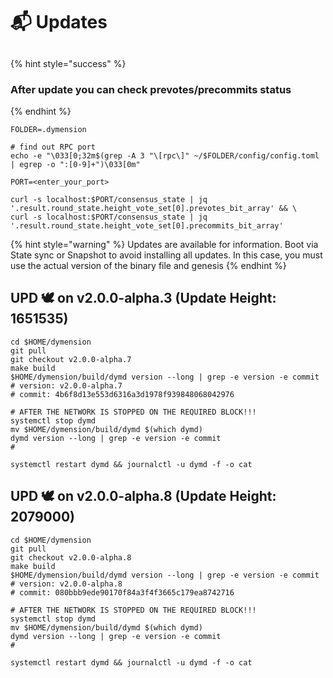 # 📬 Updates

##

{% hint style="success" %}
### After update you can check prevotes/precommits status
{% endhint %}

```shell
FOLDER=.dymension

# find out RPC port
echo -e "\033[0;32m$(grep -A 3 "\[rpc\]" ~/$FOLDER/config/config.toml | egrep -o ":[0-9]+")\033[0m"

PORT=<enter_your_port>

curl -s localhost:$PORT/consensus_state | jq '.result.round_state.height_vote_set[0].prevotes_bit_array' && \
curl -s localhost:$PORT/consensus_state | jq '.result.round_state.height_vote_set[0].precommits_bit_array'
```



{% hint style="warning" %}
Updates are available for information. Boot via State sync or Snapshot to avoid installing all updates. In this case, you must use the actual version of the binary file and genesis
{% endhint %}



## UPD 🕊 on v2.0.0-alpha.3 (Update Height: 1651535)

```shell
cd $HOME/dymension
git pull
git checkout v2.0.0-alpha.7
make build
$HOME/dymension/build/dymd version --long | grep -e version -e commit
# version: v2.0.0-alpha.7
# commit: 4b6f8d13e553d6316a3d1978f939848068042976

# AFTER THE NETWORK IS STOPPED ON THE REQUIRED BLOCK!!!
systemctl stop dymd
mv $HOME/dymension/build/dymd $(which dymd)
dymd version --long | grep -e version -e commit
# 

systemctl restart dymd && journalctl -u dymd -f -o cat
```

## UPD 🕊 on v2.0.0-alpha.8 (Update Height: 2079000)

```shell
cd $HOME/dymension
git pull
git checkout v2.0.0-alpha.8
make build
$HOME/dymension/build/dymd version --long | grep -e version -e commit
# version: v2.0.0-alpha.8
# commit: 080bbb9ede90170f84a3f4f3665c179ea8742716

# AFTER THE NETWORK IS STOPPED ON THE REQUIRED BLOCK!!!
systemctl stop dymd
mv $HOME/dymension/build/dymd $(which dymd)
dymd version --long | grep -e version -e commit
# 

systemctl restart dymd && journalctl -u dymd -f -o cat
```

